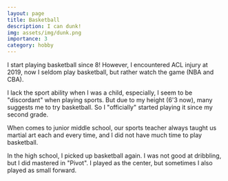```yaml
---
layout: page
title: Basketball
description: I can dunk!
img: assets/img/dunk.png
importance: 3
category: hobby
---
```



I start playing basketball since 8! However, I encountered ACL injury at 2019, now I seldom play basketball, but rather watch the game (NBA and CBA).

I lack the sport ability when I was a child, especially, I seem to be "discordant" when playing sports. But due to my height (6'3 now), many suggests me to try basketball. So I "officially" started playing it since my second grade. 

When comes to junior middle school, our sports teacher always taught us martial art each and every time, and I did not have much time to play basketball.

In the high school, I picked up basketball again. I was not good at dribbling, but I did mastered in "Pivot". I played as the center, but sometimes I also played as small forward.

